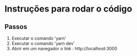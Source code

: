 # Instruções para rodar o código

## Passos
1. Executar o comando 'yarn'
2. Executar o comando 'yarn dev'
3. Abrir em um navegador o link : http://localhost:3000


